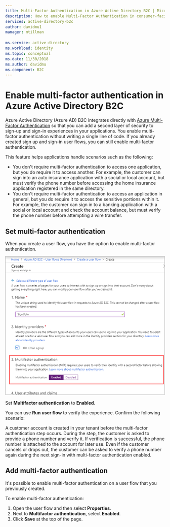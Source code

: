 ```yaml
---
title: Multi-Factor Authentication in Azure Active Directory B2C | Microsoft Docs
description: How to enable Multi-Factor Authentication in consumer-facing applications secured by Azure Active Directory B2C.
services: active-directory-b2c
author: davidmu1
manager: mtillman

ms.service: active-directory
ms.workload: identity
ms.topic: conceptual
ms.date: 11/30/2018
ms.author: davidmu
ms.component: B2C
---
```


# Enable multi-factor authentication in Azure Active Directory B2C

Azure Active Directory (Azure AD) B2C integrates directly with [Azure Multi-Factor Authentication](../active-directory/authentication/multi-factor-authentication.md) so that you can add a second layer of security to sign-up and sign-in experiences in your applications. You enable multi-factor authentication without writing a single line of code. If you already created sign up and sign-in user flows, you can still enable multi-factor authentication.

This feature helps applications handle scenarios such as the following:

- You don't require multi-factor authentication to access one application, but you do require it to access another. For example, the customer can sign into an auto insurance application with a social or local account, but must verify the phone number before accessing the home insurance application registered in the same directory.
- You don't require multi-factor authentication to access an application in general, but you do require it to access the sensitive portions within it. For example, the customer can sign in to a banking application with a social or local account and check the account balance, but must verify the phone number before attempting a wire transfer.

## Set multi-factor authentication

When you create a user flow, you have the option to enable multi-factor authentication.

![Set multi-factor authentication](./media/active-directory-b2c-reference-mfa/add-policy.png)

Set **Multifactor authentication** to **Enabled**.

You can use **Run user flow** to verify the experience. Confirm the following scenario:

A customer account is created in your tenant before the multi-factor authentication step occurs. During the step, the customer is asked to provide a phone number and verify it. If verification is successful, the phone number is attached to the account for later use. Even if the customer cancels or drops out, the customer can be asked to verify a phone number again during the next sign-in with multi-factor authentication enabled.

## Add multi-factor authentication

It's possible to enable multi-factor authentication on a user flow that you previously created. 

To enable multi-factor authentication:

1. Open the user flow and then select **Properties**. 
2. Next to **Multifactor authentication**, select **Enabled**.
3. Click **Save** at the top of the page.


